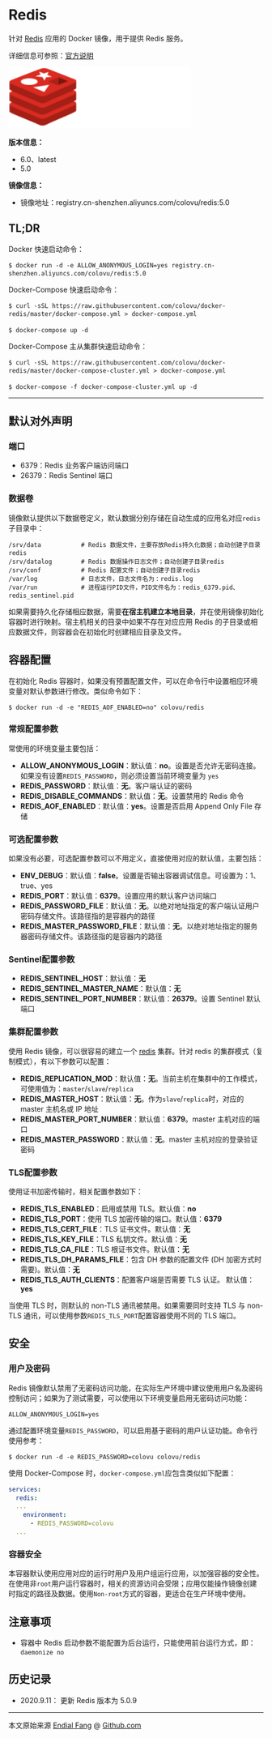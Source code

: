 # Redis

针对 [Redis](https://redis.io) 应用的 Docker 镜像，用于提供 Redis 服务。

详细信息可参照：[官方说明](https://redis.io/documentation)



<img src="img/redis-white.png" alt="redis-white" style="zoom:150%;" />

**版本信息：**

- 6.0、latest
- 5.0

**镜像信息：**

* 镜像地址：registry.cn-shenzhen.aliyuncs.com/colovu/redis:5.0



## TL;DR

Docker 快速启动命令：

```shell
$ docker run -d -e ALLOW_ANONYMOUS_LOGIN=yes registry.cn-shenzhen.aliyuncs.com/colovu/redis:5.0
```

Docker-Compose 快速启动命令：

```shell
$ curl -sSL https://raw.githubusercontent.com/colovu/docker-redis/master/docker-compose.yml > docker-compose.yml

$ docker-compose up -d
```

Docker-Compose 主从集群快速启动命令：

```shell
$ curl -sSL https://raw.githubusercontent.com/colovu/docker-redis/master/docker-compose-cluster.yml > docker-compose.yml

$ docker-compose -f docker-compose-cluster.yml up -d
```



---



## 默认对外声明

### 端口

- 6379：Redis 业务客户端访问端口
- 26379：Redis Sentinel 端口

### 数据卷

镜像默认提供以下数据卷定义，默认数据分别存储在自动生成的应用名对应`redis`子目录中：

```shell
/srv/data           # Redis 数据文件，主要存放Redis持久化数据；自动创建子目录redis
/srv/datalog	    # Redis 数据操作日志文件；自动创建子目录redis
/srv/conf           # Redis 配置文件；自动创建子目录redis
/var/log            # 日志文件，日志文件名为：redis.log
/var/run            # 进程运行PID文件，PID文件名为：redis_6379.pid、redis_sentinel.pid
```

如果需要持久化存储相应数据，需要**在宿主机建立本地目录**，并在使用镜像初始化容器时进行映射。宿主机相关的目录中如果不存在对应应用 Redis 的子目录或相应数据文件，则容器会在初始化时创建相应目录及文件。



## 容器配置

在初始化 Redis 容器时，如果没有预置配置文件，可以在命令行中设置相应环境变量对默认参数进行修改。类似命令如下：

```shell
$ docker run -d -e "REDIS_AOF_ENABLED=no" colovu/redis
```



### 常规配置参数

常使用的环境变量主要包括：

- **ALLOW_ANONYMOUS_LOGIN**：默认值：**no**。设置是否允许无密码连接。如果没有设置`REDIS_PASSWORD`，则必须设置当前环境变量为 `yes`
- **REDIS_PASSWORD**：默认值：**无**。客户端认证的密码
- **REDIS_DISABLE_COMMANDS**：默认值：**无**。设置禁用的 Redis 命令
- **REDIS_AOF_ENABLED**：默认值：**yes**。设置是否启用 Append Only File 存储

### 可选配置参数

如果没有必要，可选配置参数可以不用定义，直接使用对应的默认值，主要包括：

- **ENV_DEBUG**：默认值：**false**。设置是否输出容器调试信息。可设置为：1、true、yes
- **REDIS_PORT**：默认值：**6379**。设置应用的默认客户访问端口
- **REDIS_PASSWORD_FILE**：默认值：**无**。以绝对地址指定的客户端认证用户密码存储文件。该路径指的是容器内的路径
- **REDIS_MASTER_PASSWORD_FILE**：默认值：**无**。以绝对地址指定的服务器密码存储文件。该路径指的是容器内的路径

### Sentinel配置参数

- **REDIS_SENTINEL_HOST**：默认值：**无**
- **REDIS_SENTINEL_MASTER_NAME**：默认值：**无**
- **REDIS_SENTINEL_PORT_NUMBER**：默认值：**26379**。设置 Sentinel 默认端口

### 集群配置参数

使用 Redis 镜像，可以很容易的建立一个 [redis](https://redis.apache.org/doc/r3.1.2/redisAdmin.html) 集群。针对 redis 的集群模式（复制模式），有以下参数可以配置：

- **REDIS_REPLICATION_MOD**：默认值：**无**。当前主机在集群中的工作模式，可使用值为：`master`/`slave`/`replica`
- **REDIS_MASTER_HOST**：默认值：**无**。作为`slave`/`replica`时，对应的 master 主机名或 IP 地址
- **REDIS_MASTER_PORT_NUMBER**：默认值：**6379**。master 主机对应的端口
- **REDIS_MASTER_PASSWORD**：默认值：**无**。master 主机对应的登录验证密码

### TLS配置参数

使用证书加密传输时，相关配置参数如下：

- **REDIS_TLS_ENABLED**：启用或禁用 TLS。默认值：**no**
- **REDIS_TLS_PORT**：使用 TLS 加密传输的端口。默认值：**6379**
- **REDIS_TLS_CERT_FILE**：TLS 证书文件。默认值：**无**
- **REDIS_TLS_KEY_FILE**：TLS 私钥文件。默认值：**无**
- **REDIS_TLS_CA_FILE**：TLS 根证书文件。默认值：**无**
- **REDIS_TLS_DH_PARAMS_FILE**：包含 DH 参数的配置文件 (DH 加密方式时需要)。默认值：**无**
- **REDIS_TLS_AUTH_CLIENTS**：配置客户端是否需要 TLS 认证。 默认值：**yes**

当使用 TLS 时，则默认的 non-TLS 通讯被禁用。如果需要同时支持 TLS 与 non-TLS 通讯，可以使用参数`REDIS_TLS_PORT`配置容器使用不同的 TLS 端口。



## 安全

### 用户及密码

Redis 镜像默认禁用了无密码访问功能，在实际生产环境中建议使用用户名及密码控制访问；如果为了测试需要，可以使用以下环境变量启用无密码访问功能：

```shell
ALLOW_ANONYMOUS_LOGIN=yes
```

通过配置环境变量`REDIS_PASSWORD`，可以启用基于密码的用户认证功能。命令行使用参考：

```shell
$ docker run -d -e REDIS_PASSWORD=colovu colovu/redis
```

使用 Docker-Compose 时，`docker-compose.yml`应包含类似如下配置：

```yaml
services:
  redis:
  ...
    environment:
      - REDIS_PASSWORD=colovu
  ...
```

### 容器安全

本容器默认使用应用对应的运行时用户及用户组运行应用，以加强容器的安全性。在使用非`root`用户运行容器时，相关的资源访问会受限；应用仅能操作镜像创建时指定的路径及数据。使用`Non-root`方式的容器，更适合在生产环境中使用。



## 注意事项

- 容器中 Redis 启动参数不能配置为后台运行，只能使用前台运行方式，即：`daemonize no`


## 历史记录

- 2020.9.11： 更新 Redis 版本为 5.0.9


----

本文原始来源 [Endial Fang](https://github.com/colovu) @ [Github.com](https://github.com)

